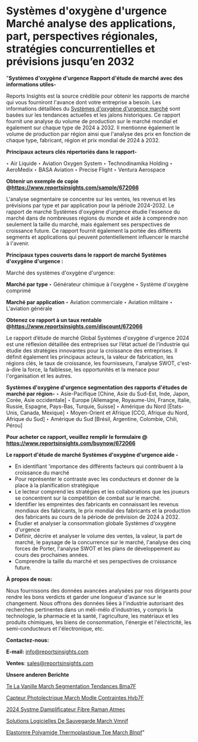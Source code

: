 # Systèmes d'oxygène d'urgence Marché analyse des applications, part, perspectives régionales, stratégies concurrentielles et prévisions jusqu’en 2032

"<strong>Systèmes d'oxygène d'urgence Rapport d'étude de marché avec des informations utiles-</strong>

Reports Insights est la source crédible pour obtenir les rapports de marché qui vous fourniront l'avance dont votre entreprise a besoin. Les informations détaillées du <a href=https://www.reportsinsights.com/sample/672066>Systèmes d'oxygène d'urgence marché</a> sont basées sur les tendances actuelles et les jalons historiques. Ce rapport fournit une analyse du volume de production sur le marché mondial et également sur chaque type de 2024 à 2032. Il mentionne également le volume de production par région ainsi que l'analyse des prix en fonction de chaque type, fabricant, région et prix mondial de 2024 à 2032.

<b>Principaux acteurs clés répertoriés dans le rapport-</b>

‣ Air Liquide
‣ Aviation Oxygen System
‣ Technodinamika Holding
‣ AeroMedix
‣ BASA Aviation
‣ Precise Flight
‣ Ventura Aerospace

<strong><b>Obtenir un exemple de copie @</b></strong><a href=https://www.reportsinsights.com/sample/672066><strong><b>https://www.reportsinsights.com/sample/672066</b></strong></a>

L'analyse segmentaire se concentre sur les ventes, les revenus et les prévisions par type et par application pour la période 2024-2032. Le rapport de marché Systèmes d'oxygène d'urgence étudie l'essence du marché dans de nombreuses régions du monde et aide à comprendre non seulement la taille du marché, mais également ses perspectives de croissance future. Ce rapport fournit également la portée des différents segments et applications qui peuvent potentiellement influencer le marché à l'avenir.

<strong>Principaux types couverts dans le rapport de marché Systèmes d'oxygène d'urgence :</strong>

Marché des systèmes d'oxygène d'urgence:

<strong>Marché par type </strong>
‣ Générateur chimique à l'oxygène
‣ Système d'oxygène comprimé

<strong>Marché par application </strong>
‣ Aviation commerciale
‣ Aviation militaire
‣ L'aviation générale

<strong><b>Obtenez ce rapport à un taux rentable @</b></strong><a href=https://www.reportsinsights.com/discount/672066><strong><b>https://www.reportsinsights.com/discount/672066</b></strong></a>

Le rapport d’étude de marché Global Systèmes d'oxygène d'urgence 2024 est une réflexion détaillée des entreprises sur l’état actuel de l’industrie qui étudie des stratégies innovantes pour la croissance des entreprises. Il définit également les principaux acteurs, la valeur de fabrication, les régions clés, le taux de croissance, les fournisseurs, l'analyse SWOT, c'est-à-dire la force, la faiblesse, les opportunités et la menace pour l'organisation et les autres.

<strong>Systèmes d'oxygène d'urgence segmentation des rapports d'études de marché par région-</strong>
‣ Asie-Pacifique [Chine, Asie du Sud-Est, Inde, Japon, Corée, Asie occidentale]
‣ Europe [Allemagne, Royaume-Uni, France, Italie, Russie, Espagne, Pays-Bas, Turquie, Suisse]
‣ Amérique du Nord [États-Unis, Canada, Mexique]
‣ Moyen-Orient et Afrique [CCG, Afrique du Nord, Afrique du Sud]
‣ Amérique du Sud [Brésil, Argentine, Colombie, Chili, Pérou]

<strong>Pour acheter ce rapport, veuillez remplir le formulaire @   <a href=https://www.reportsinsights.com/buynow/672066>https://www.reportsinsights.com/buynow/672066</a></strong>

<strong>Le rapport d'étude de marché Systèmes d'oxygène d'urgence aide -</strong>
<ul>
  <li>En identifiant 'importance des différents facteurs qui contribuent à la croissance du marché</li>
  <li>Pour représenter le contraste avec les conducteurs et donner de la place à la planification stratégique</li>
  <li>Le lecteur comprend les stratégies et les collaborations que les joueurs se concentrent sur la compétition de combat sur le marché.</li>
  <li>Identifier les empreintes des fabricants en connaissant les revenus mondiaux des fabricants, le prix mondial des fabricants et la production des fabricants au cours de la période de prévision de 2024 à 2032.</li>
  <li>Étudier et analyser la consommation globale Systèmes d'oxygène d'urgence</li>
  <li>Définir, décrire et analyser le volume des ventes, la valeur, la part de marché, le paysage de la concurrence sur le marché, l'analyse des cinq forces de Porter, l'analyse SWOT et les plans de développement au cours des prochaines années.</li>
  <li>Comprendre la taille du marché et ses perspectives de croissance future.</li>
</ul>
<strong>À propos de nous:</strong>

Nous fournissons des données avancées analysées par nos dirigeants pour rendre les bons verdicts et garder une longueur d'avance sur le changement. Nous offrons des données liées à l'industrie autorisant des recherches pertinentes dans un méli-mélo d'industries, y compris la technologie, la pharmacie et la santé, l'agriculture, les matériaux et les produits chimiques, les biens de consommation, l'énergie et l'électricité, les semi-conducteurs et l'électronique, etc.

<strong>Contactez-nous:</strong>

<strong>E-mail:</strong> <a href=mailto:info@reportsinsights.com>info@reportsinsights.com</a>

<strong>Ventes</strong>: <a href=mailto:sales@reportsinsights.com>sales@reportsinsights.com</a>

<strong>Unsere anderen Berichte</strong>

<a href=https://www.linkedin.com/pulse/p%C3%A2te-%C3%A0-la-vanille-march%C3%A9-segmentation-tendances-bma7f/>Te  La Vanille March Segmentation Tendances Bma7F</a>

<a href=https://www.linkedin.com/pulse/capteur-photo%C3%A9lectrique-march%C3%A9-mod%C3%A8le-contraintes-hvb7f/>Capteur Photolectrique March Modle Contraintes Hvb7F</a>

<a href=https://www.linkedin.com/pulse/2024-syst%C3%A8me-damplificateur-%C3%A0-fibre-raman-atmec/>2024 Systme Damplificateur  Fibre Raman Atmec</a>

<a href=https://www.linkedin.com/pulse/solutions-logicielles-de-sauvegarde-march%C3%A9-vmnjf/>Solutions Logicielles De Sauvegarde March Vmnjf</a>

<a href=https://www.linkedin.com/pulse/elastom%C3%A8re-polyamide-thermoplastique-tpe-march%C3%A9-blnpf/>Elastomre Polyamide Thermoplastique Tpe March Blnpf</a>"

